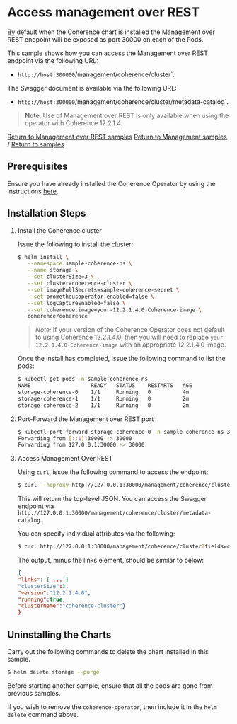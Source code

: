 # Access management over REST

By default when the Coherence chart is installed the Management over REST endpoint will be exposed
as port 30000 on each of the Pods. 

This sample shows how you can access the Management over REST endpoint via the following URL:

* `http://host:300000`/management/coherence/cluster`.

The Swagger document is available via the following URL:  

* `http://host:300000`/management/coherence/cluster/metadata-catalog`.

> **Note**: Use of Management over REST is only available when using the
> operator with Coherence 12.2.1.4.

[Return to Management over REST samples](../)  [Return to Management samples](../../) / [Return to samples](../../../README.md#list-of-samples)

## Prerequisites

Ensure you have already installed the Coherence Operator by using the instructions [here](../../../README.md#install-the-coherence-operator).

## Installation Steps

1. Install the Coherence cluster

   Issue the following to install the cluster:

   ```bash
   $ helm install \
      --namespace sample-coherence-ns \
      --name storage \
      --set clusterSize=3 \
      --set cluster=coherence-cluster \
      --set imagePullSecrets=sample-coherence-secret \
      --set prometheusoperator.enabled=false \
      --set logCaptureEnabled=false \
      --set coherence.image=your-12.2.1.4.0-Coherence-image \
      coherence/coherence
   ```
   
   > *Note:* If your version of the Coherence Operator does not default to using Coherence
   > 12.2.1.4.0, then you will need to replace `your-12.2.1.4.0-Coherence-image` with an
   > appropriate 12.2.1.4.0 image.
   
   Once the install has completed, issue the following command to list the pods:
   
   ```bash
   $ kubectl get pods -n sample-coherence-ns
   NAME                   READY   STATUS    RESTARTS   AGE
   storage-coherence-0    1/1     Running   0          4m
   storage-coherence-1    1/1     Running   0          2m   
   storage-coherence-2    1/1     Running   0          2m
   ```
   
1. Port-Forward the Management over REST port

   ```bash
   $ kubectl port-forward storage-coherence-0 -n sample-coherence-ns 30000:30000
   Forwarding from [::1]:30000 -> 30000
   Forwarding from 127.0.0.1:30000 -> 30000
   ```   

1. Access Management Over REST

   Using `curl`, issue the following command to access the endpoint:
   
   ```bash
   $ curl --noproxy http://127.0.0.1:30000/management/coherence/cluster
   ```
   
   This will return the top-level JSON.  You can access the Swagger endpoint via `http://127.0.0.1:30000/management/coherence/cluster/metadata-catalog`.
   
   You can specify individual attributes via the following:
   
   ```bash
   $ curl http://127.0.0.1:30000/management/coherence/cluster?fields=clusterName,running,version,clusterSize
   ``` 
   
   The output, minus the links element, should be similar to below:
   ```json
   {
   "links": [ ... ]
   "clusterSize":3,
   "version":"12.2.1.4.0",
   "running":true,
   "clusterName":"coherence-cluster"}
   }
   ```
## Uninstalling the Charts

Carry out the following commands to delete the chart installed in this sample.

```bash
$ helm delete storage --purge
```

Before starting another sample, ensure that all the pods are gone from previous samples.

If you wish to remove the `coherence-operator`, then include it in the `helm delete` command above. 
  

   

